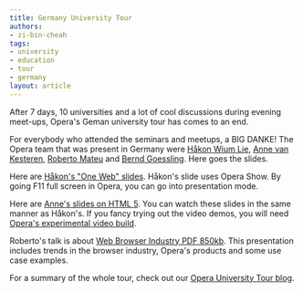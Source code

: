 ```yaml
---
title: Germany University Tour
authors:
- zi-bin-cheah
tags:
- university
- education
- tour
- germany
layout: article
---
```

<p>After 7 days, 10 universities and a lot of cool discussions during evening meet-ups, Opera&#39;s Geman university tour has comes to an end.</p>

<p>For everybody who attended the seminars and meetups, a BIG DANKE! The Opera team that was present in Germany were <a href="http://people.opera.com/howcome/">Håkon Wium Lie</a>, <a href="http://annevankesteren.nl/">Anne van Kesteren</a>, <a href="http://robertomateu.com/">Roberto Mateu</a> and <a href="http://my.opera.com/goessling/">Bernd Goessling</a>. Here goes the slides.</p>

<p>Here are <a href="http://people.opera.com/howcome/2008/talks/11-germany.html">Håkon&#39;s &quot;One Web&quot; slides</a>. Håkon&#39;s slide uses Opera Show. By going F11 full screen in Opera, you can go into presentation mode.</p>

<p>Here are <a href="http://annevankesteren.nl/2008/university-tours-germany-html5">Anne&#39;s slides on HTML 5</a>. You can watch these slides in the same manner as Håkon&#39;s. If you fancy trying out the video demos, you will need <a href="http://labs.opera.com/downloads/">Opera&#39;s experimental video build</a>.</p>

<p>Roberto&#39;s talk is about <a href="/blog/germany-university-tour/GER%20tours%20slides.pdf">Web Browser Industry PDF 850kb</a>. This presentation includes trends in the browser industry, Opera&#39;s products and some use case examples.</p>

<p>For a summary of the whole tour, check out our <a href="http://my.opera.com/universitytours/blog/">Opera University Tour blog</a>.</p>
